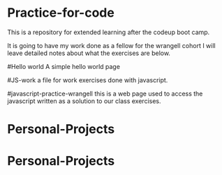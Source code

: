 # Practice-for-code
This is a repository for extended
 learning after the codeup boot camp.
 
 It is going to have my work done as a fellow for the wrangell cohort
 I will leave detailed notes about what the exercises are below.
 
 
#Hello world
 A simple hello world page
 
 
 #JS-work
 a file for work exercises done with javascript.
 
#javascript-practice-wrangell
 this is a web page used to access the javascript written as a solution to our class exercises.
# Personal-Projects
# Personal-Projects
